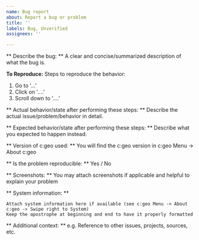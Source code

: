 ```yaml
---
name: Bug report
about: Report a bug or problem
title: ''
labels: Bug, Unverified
assignees: ''

---
```


** Describe the bug: **
A clear and concise/summarized description of what the bug is.

**To Reproduce:**
Steps to reproduce the behavior:
1. Go to '...'
2. Click on '....'
3. Scroll down to '....'

** Actual behavior/state after performing these steps: **
Describe the actual issue/problem/behavior in detail.

** Expected behavior/state after performing these steps: **
Describe what you expected to happen instead.

** Version of c:geo used: **
You will find the c:geo version in c:geo Menu -> About c:geo

** Is the problem reproducible: **
Yes / No

** Screenshots: **
You may attach screenshots if applicable and helpful to explain your problem

** System information: **
```
Attach system information here if available (see c:geo Menu -> About c:geo -> Swipe right to System)
Keep the apostrophe at beginning and end to have it properly formatted
```

** Additional context: **
e.g. Reference to other issues, projects, sources, etc.
